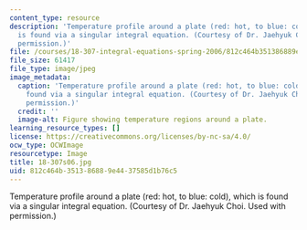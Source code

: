 ```yaml
---
content_type: resource
description: 'Temperature profile around a plate (red: hot, to blue: cold), which
  is found via a singular integral equation. (Courtesy of Dr. Jaehyuk Choi. Used with
  permission.)'
file: /courses/18-307-integral-equations-spring-2006/812c464b351386889e4437585d1b76c5_18-307s06.jpg
file_size: 61417
file_type: image/jpeg
image_metadata:
  caption: 'Temperature profile around a plate (red: hot, to blue: cold), which is
    found via a singular integral equation. (Courtesy of Dr. Jaehyuk Choi. Used with
    permission.)'
  credit: ''
  image-alt: Figure showing temperature regions around a plate.
learning_resource_types: []
license: https://creativecommons.org/licenses/by-nc-sa/4.0/
ocw_type: OCWImage
resourcetype: Image
title: 18-307s06.jpg
uid: 812c464b-3513-8688-9e44-37585d1b76c5
---
```

Temperature profile around a plate (red: hot, to blue: cold), which is found via a singular integral equation. (Courtesy of Dr. Jaehyuk Choi. Used with permission.)